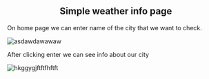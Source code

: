 <h2 align="center">
Simple weather info page
</h2>

On home page we can enter name of the city that we want to check.

![asdawdawawaw](https://github.com/StkPaw/React-WeatherApi/assets/126743848/a48bb843-c93a-40a9-96c4-7885c7c5acdc)

After clicking enter we can see info about our city 

![hkggygjftftfhftft](https://github.com/StkPaw/React-WeatherApi/assets/126743848/ec053293-1772-45ff-8463-a826b596aedc)
